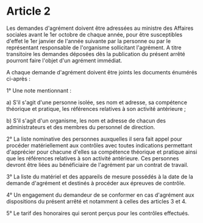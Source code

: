 # Article 2

Les demandes d'agrément doivent être adressées au ministre des Affaires sociales avant le 1er octobre de chaque année, pour être susceptibles d'effet le 1er janvier de l'année suivante par la personne ou par le représentant responsable de l'organisme sollicitant l'agrément. A titre transitoire les demandes déposées dès la publication du présent arrêté pourront faire l'objet d'un agrément immédiat.

A chaque demande d'agrément doivent être joints les documents énumérés ci-après :

1° Une note mentionnant :

a) S'il s'agit d'une personne isolée, ses nom et adresse, sa compétence théorique et pratique, les références relatives à son activité antérieure ;

b) S'il s'agit d'un organisme, les nom et adresse de chacun des administrateurs et des membres du personnel de direction.

2° La liste nominative des personnes auxquelles il sera fait appel pour procéder matériellement aux contrôles avec toutes indications permettant d'apprécier pour chacune d'elles sa compétence théorique et pratique ainsi que les références relatives à son activité antérieure. Ces personnes devront être liées au bénéficiaire de l'agrément par un contrat de travail.

3° La liste du matériel et des appareils de mesure possédés à la date de la demande d'agrément et destinés à procéder aux épreuves de contrôle.

4° Un engagement du demandeur de se conformer en cas d'agrément aux dispositions du présent arrêté et notamment à celles des articles 3 et 4.

5° Le tarif des honoraires qui seront perçus pour les contrôles effectués.

